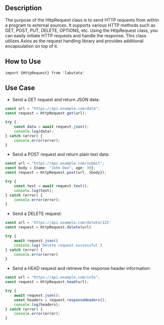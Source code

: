 ## Description

The purpose of the HttpRequest class is to send HTTP requests from within a program to external sources. It supports
various HTTP methods such as GET, POST, PUT, DELETE, OPTIONS, etc. Using the HttpRequest class, you can easily initiate
HTTP requests and handle the response. This class utilizes Axios as the request handling library and provides additional
encapsulation on top of it.

## How to Use

    import {HttpRequest} from 'lakutata'

## Use Case

- Send a GET request and return JSON data:

```typescript
const url = "https://api.example.com/data";
const request = HttpRequest.get(url);

try {
    const data = await request.json();
    console.log(data);
} catch (error) {
    console.error(error);
}
```

- Send a POST request and return plain text data:

```typescript
const url = "https://api.example.com/submit";
const body = {name: "John Doe", age: 30};
const request = HttpRequest.post(url, {body});

try {
    const text = await request.text();
    console.log(text);
} catch (error) {
    console.error(error);
}
```

- Send a DELETE request:

```typescript
const url = 'https://api.example.com/delete/123'
const request = HttpRequest.delete(url)

try {
    await request.json()
    console.log('Delete request successful')
} catch (error) {
    console.error(error)
}
```

- Send a HEAD request and retrieve the response header information:

```typescript
const url = "https://api.example.com/info";
const request = HttpRequest.head(url);

try {
    await request.json();
    const headers = request.responseHeaders();
    console.log(headers);
} catch (error) {
    console.error(error);
}
```
